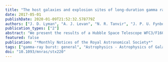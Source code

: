 ```yaml
---
title: "The host galaxies and explosion sites of long-duration gamma ray bursts: Hubble Space Telescope near-infrared imaging"
date: 2017-05-01
publishDate: 2020-01-09T21:52:32.578779Z
authors: ["J. D. Lyman", "A. J. Levan", "N. R. Tanvir", "J. P. U. Fynbo", "J. T. W. McGuire", "D. A. Perley", "C. R. Angus", "J. S. Bloom", "C. J. Conselice", "A. S. Fruchter", "J. Hjorth", "P. Jakobsson", "R. L. C. Starling"]
publication_types: ["2"]
abstract: "We present the results of a Hubble Space Telescope WFC3/F160W Snapshot survey of the host galaxies of 39 long-duration gamma-ray bursts (LGRBs) at z &lt; 3. We have non-detections of hosts at the locations of four bursts. Sufficient accuracy to astrometrically align optical afterglow images and determine the location of the LGRB within its host was possible for 31/35 detected hosts. In agreement with other work, we find the luminosity distribution of LGRB hosts is significantly fainter than that of a star formation rate-weighted field galaxy sample over the same redshift range, indicating LGRBs are not unbiasedly tracing the star formation rate. Morphologically, the sample of LGRB hosts is dominated by spiral-like or irregular galaxies. We find evidence for evolution of the population of LGRB hosts towards lower luminosity, higher concentrated hosts at lower redshifts. Their half-light radii are consistent with other LGRB host samples where measurements were made on rest-frame UV observations. In agreement with recent work, we find their 80 per cent enclosed flux radii distribution to be more extended than previously thought, making them intermediate between core- collapse supernova (CCSN) and superluminous supernova (SLSN) hosts. The galactocentric projected-offset distribution confirms LGRBs as centrally concentrated, much more so than CCSNe and similar to SLSNe. LGRBs are strongly biased towards the brighter regions in their host light distributions, regardless of their offset. We find a correlation between the luminosity of the LGRB explosion site and the intrinsic column density, N$_H$, towards the burst."
featured: false
publication: "*Monthly Notices of the Royal Astronomical Society*"
tags: ["gamma-ray burst: general", "Astrophysics - Astrophysics of Galaxies"]
doi: "10.1093/mnras/stx220"
---
```


